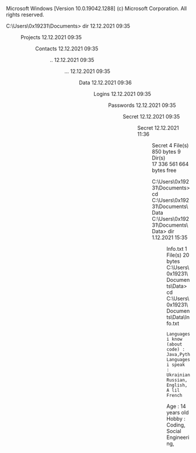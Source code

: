 Microsoft Windows [Version 10.0.19042.1288]
(c) Microsoft Corporation. All rights reserved.

C:\Users\0x19231\Documents> dir
12.12.2021  09:35    <DIR>          Projects
12.12.2021  09:35    <DIR>          Contacts
12.12.2021  09:35    <DIR>          ..
12.12.2021  09:35    <DIR>          ...
12.12.2021  09:35    <DIR>          Data
12.12.2021  09:36    <DIR>          Logins
12.12.2021  09:35    <DIR>          Passwords
12.12.2021  09:35    <DIR>          Secret
12.12.2021  09:35    <DIR>          Secret
12.12.2021  11:36    <DIR>          Secret
               4 File(s)              850 bytes
              9 Dir(s)  17 336 561 664 bytes free
	
C:\Users\0x19231\Documents> cd C:\Users\0x19231\Documents\Data
C:\Users\0x19231\Documents\Data> dir
	1.12.2021  15:35    <DIR>         Info.txt
	              1 File(s)              20 bytes
C:\Users\0x19231\Documents\Data> cd C:\Users\0x19231\Documents\Data\Info.txt
	
	Languages i know (about code) : Java,Python,CSS,C#,C++
	Languages i speak : Ukrainian, Russian, English, A lil French
 Age : 14 years old
	Hobby : Coding, Social Engineering,
	
	
